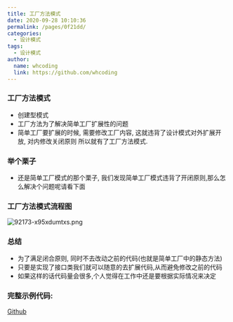 ```yaml
---
title: 工厂方法模式
date: 2020-09-28 10:10:36
permalink: /pages/0f21dd/
categories:
  - 设计模式
tags:
  - 设计模式
author: 
  name: whcoding
  link: https://github.com/whcoding
---
```


### 工厂方法模式

- 创建型模式
- 工厂方法为了解决简单工厂扩展性的问题
- 简单工厂要扩展的时候, 需要修改工厂内容, 这就违背了设计模式对外扩展开放, 对内修改关闭原则 所以就有了工厂方法模式.


### 举个栗子

- 还是简单工厂模式的那个栗子, 我们发现简单工厂模式违背了开闭原则,那么怎么解决个问题呢请看下面

<!-- more -->

### 工厂方法模式流程图
![92173-x95xdumtxs.png](https://images.whcoding.com/92173-x95xdumtxs.png)


### 总结

- 为了满足闭合原则, 同时不去改动之前的代码(也就是简单工厂中的静态方法)
- 只要是实现了接口类我们就可以随意的去扩展代码,从而避免修改之前的代码
- 如果这样的话代码量会很多,个人觉得在工作中还是要根据实际情况来决定

### 完整示例代码:
[Github](https://github.com/whcoding/design-patterns-study/tree/master/src/Factory/Method)
